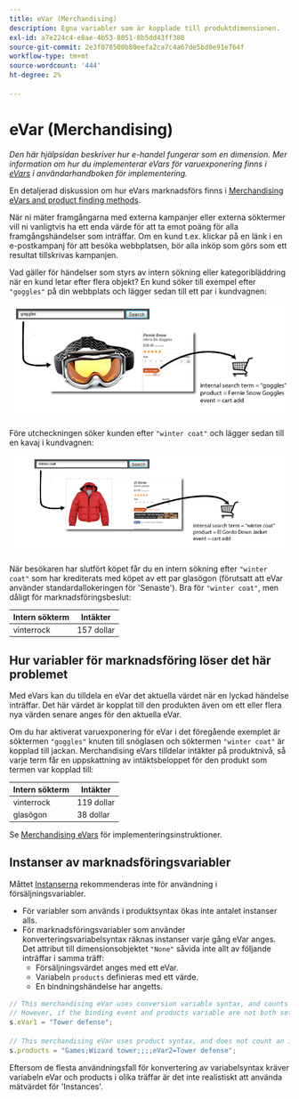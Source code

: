 ```yaml
---
title: eVar (Merchandising)
description: Egna variabler som är kopplade till produktdimensionen.
exl-id: a7e224c4-e8ae-4b53-8051-8b5dd43ff380
source-git-commit: 2e3f078500b80eefa2ca7c4a67de5bd0e91e764f
workflow-type: tm+mt
source-wordcount: '444'
ht-degree: 2%

---
```


# eVar (Merchandising)

*Den här hjälpsidan beskriver hur e-handel fungerar som en dimension. Mer information om hur du implementerar eVars för varuexponering finns i [eVars](/help/implement/vars/page-vars/evar.md) i användarhandboken för implementering.*

En detaljerad diskussion om hur eVars marknadsförs finns i [Merchandising eVars and product finding methods](https://experienceleague.adobe.com/docs/analytics/admin/admin-tools/conversion-variables/merchandising-evars.html?lang=en).

När ni mäter framgångarna med externa kampanjer eller externa söktermer vill ni vanligtvis ha ett enda värde för att ta emot poäng för alla framgångshändelser som inträffar. Om en kund t.ex. klickar på en länk i en e-postkampanj för att besöka webbplatsen, bör alla inköp som görs som ett resultat tillskrivas kampanjen.

Vad gäller för händelser som styrs av intern sökning eller kategoribläddring när en kund letar efter flera objekt? En kund söker till exempel efter `"goggles"` på din webbplats och lägger sedan till ett par i kundvagnen:

![Exempel på växlar](assets/merch-example-goggles.png)

Före utcheckningen söker kunden efter `"winter coat"` och lägger sedan till en kavaj i kundvagnen:

![Exempel på Coat](assets/merch-example-coat.png)

När besökaren har slutfört köpet får du en intern sökning efter `"winter coat"` som har krediterats med köpet av ett par glasögon (förutsatt att eVar använder standardallokeringen för &#39;Senaste&#39;). Bra för `"winter coat"`, men dåligt för marknadsföringsbeslut:

| Intern sökterm | Intäkter |
|---|---|
| vinterrock | 157 dollar |

## Hur variabler för marknadsföring löser det här problemet

Med eVars kan du tilldela en eVar det aktuella värdet när en lyckad händelse inträffar. Det här värdet är kopplat till den produkten även om ett eller flera nya värden senare anges för den aktuella eVar.

Om du har aktiverat varuexponering för eVar i det föregående exemplet är söktermen `"goggles"` knuten till snöglasen och söktermen `"winter coat"` är kopplad till jackan. Merchandising eVars tilldelar intäkter på produktnivå, så varje term får en uppskattning av intäktsbeloppet för den produkt som termen var kopplad till:

| Intern sökterm | Intäkter |
|---|---|
| vinterrock | 119 dollar |
| glasögon | 38 dollar |

Se [Merchandising eVars](/help/implement/vars/page-vars/evar-merchandising.md) för implementeringsinstruktioner.

## Instanser av marknadsföringsvariabler

Måttet [Instanserna](../metrics/instances.md) rekommenderas inte för användning i försäljningsvariabler.

* För variabler som används i produktsyntax ökas inte antalet instanser alls.
* För marknadsföringsvariabler som använder konverteringsvariabelsyntax räknas instanser varje gång eVar anges. Det attribut till dimensionsobjektet `"None"` såvida inte allt av följande inträffar i samma träff:
   * Försäljningsvärdet anges med ett eVar.
   * Variabeln `products` definieras med ett värde.
   * En bindningshändelse har angetts.

```js
// This merchandising eVar uses conversion variable syntax, and counts an instance.
// However, if the binding event and products variable are not both set, the instance attributes to "None".
s.eVar1 = "Tower defense";

// This merchandising eVar uses product syntax, and does not count an instance.
s.products = "Games;Wizard tower;;;;eVar2=Tower defense";
```

Eftersom de flesta användningsfall för konvertering av variabelsyntax kräver variabeln eVar och products i olika träffar är det inte realistiskt att använda mätvärdet för &#39;Instances&#39;.
